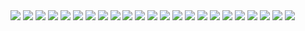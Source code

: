 <img src="/project/Autonomous driving function On driving video.jpg">
<img src="/project/Autonomous driving function On driving video (1).jpg">
<img src="/project/Autonomous driving function On driving video (2).jpg">
<img src="/project/Autonomous driving function On driving video (3).jpg">
<img src="/project/Autonomous driving function On driving video (4).jpg">
<img src="/project/Autonomous driving function On driving video (5).jpg">
<img src="/project/Autonomous driving function On driving video (6).jpg">
<img src="/project/Autonomous driving function On driving video (7).jpg">
<img src="/project/Autonomous driving function On driving video (8).jpg">
<img src="/project/Autonomous driving function On driving video (9).jpg">
<img src="/project/Autonomous driving function On driving video (10).jpg">
<img src="/project/Autonomous driving function On driving video (11).jpg">
<img src="/project/Autonomous driving function On driving video (12).jpg">
<img src="/project/Autonomous driving function On driving video (13).jpg">
<img src="/project/Autonomous driving function On driving video (14).jpg">
<img src="/project/Autonomous driving function On driving video (15).jpg">
<img src="/project/Autonomous driving function On driving video (16).jpg">
<img src="/project/Autonomous driving function On driving video (17).jpg">
<img src="/project/Autonomous driving function On driving video (18).jpg">
<img src="/project/Autonomous driving function On driving video (19).jpg">
<img src="/project/Autonomous driving function On driving video (20).jpg">
<img src="/project/Autonomous driving function On driving video (21).jpg">
<img src="/project/Autonomous driving function On driving video (22).jpg">
